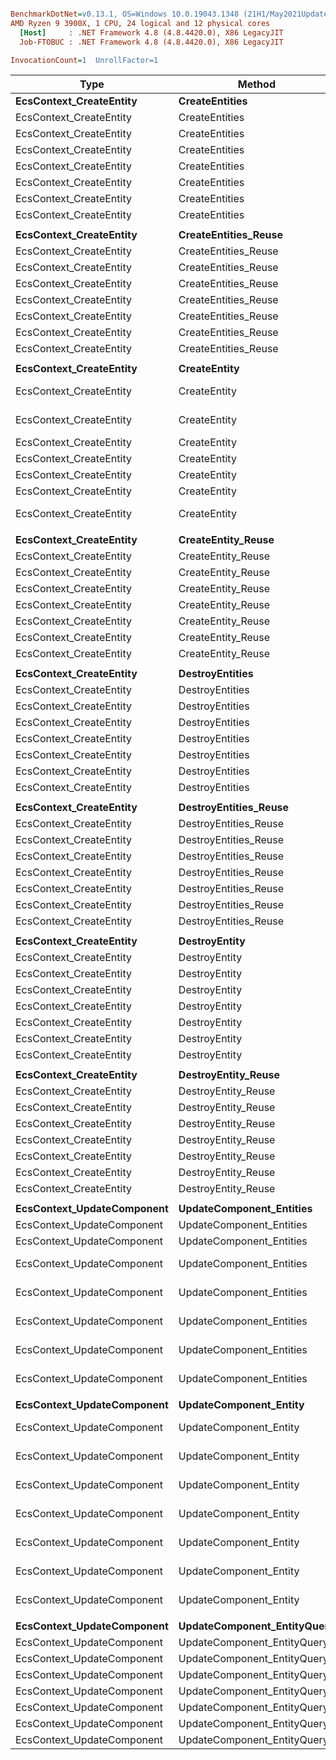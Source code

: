 ``` ini

BenchmarkDotNet=v0.13.1, OS=Windows 10.0.19043.1348 (21H1/May2021Update)
AMD Ryzen 9 3900X, 1 CPU, 24 logical and 12 physical cores
  [Host]     : .NET Framework 4.8 (4.8.4420.0), X86 LegacyJIT
  Job-FTOBUC : .NET Framework 4.8 (4.8.4420.0), X86 LegacyJIT

InvocationCount=1  UnrollFactor=1  

```
|                       Type |                      Method |             CompArr |               Mean |            Error |          StdDev |
|--------------------------- |---------------------------- |-------------------- |-------------------:|-----------------:|----------------:|
|    **EcsContext_CreateEntity** |              **CreateEntities** |           **Normal_x1** |    **30,443,807.1 ns** |    **320,098.42 ns** |    **283,758.9 ns** |
|    EcsContext_CreateEntity |              CreateEntities |           Normal_x2 |    26,663,500.0 ns |    191,582.53 ns |    169,832.9 ns |
|    EcsContext_CreateEntity |              CreateEntities |           Shared_x1 |    25,713,553.8 ns |    155,019.61 ns |    129,448.4 ns |
|    EcsContext_CreateEntity |              CreateEntities |           Shared_x2 |    30,869,385.7 ns |    292,983.15 ns |    259,721.9 ns |
|    EcsContext_CreateEntity |              CreateEntities | Normal_x1_Shared_x1 |    26,269,540.0 ns |    174,268.56 ns |    163,010.9 ns |
|    EcsContext_CreateEntity |              CreateEntities | Normal_x1_Shared_x2 |    31,662,985.7 ns |    233,947.18 ns |    207,388.1 ns |
|    EcsContext_CreateEntity |              CreateEntities | Normal_x2_Shared_x1 |    32,285,768.4 ns |    629,461.46 ns |    699,644.7 ns |
|    EcsContext_CreateEntity |              CreateEntities | Normal_x2_Shared_x2 |    31,984,661.5 ns |    237,243.70 ns |    198,109.2 ns |
|                            |                             |                     |                    |                  |                 |
|    **EcsContext_CreateEntity** |        **CreateEntities_Reuse** |           **Normal_x1** |    **24,091,745.5 ns** |    **477,981.19 ns** |    **587,003.8 ns** |
|    EcsContext_CreateEntity |        CreateEntities_Reuse |           Normal_x2 |    29,306,626.7 ns |    585,825.56 ns |    547,981.6 ns |
|    EcsContext_CreateEntity |        CreateEntities_Reuse |           Shared_x1 |    28,560,589.5 ns |    544,634.69 ns |    605,360.0 ns |
|    EcsContext_CreateEntity |        CreateEntities_Reuse |           Shared_x2 |    29,249,062.5 ns |    572,157.48 ns |    561,935.2 ns |
|    EcsContext_CreateEntity |        CreateEntities_Reuse | Normal_x1_Shared_x1 |    29,481,033.3 ns |    580,433.36 ns |    621,057.2 ns |
|    EcsContext_CreateEntity |        CreateEntities_Reuse | Normal_x1_Shared_x2 |    29,607,365.0 ns |    584,309.54 ns |    672,891.7 ns |
|    EcsContext_CreateEntity |        CreateEntities_Reuse | Normal_x2_Shared_x1 |    29,747,250.0 ns |    587,546.24 ns |    676,619.1 ns |
|    EcsContext_CreateEntity |        CreateEntities_Reuse | Normal_x2_Shared_x2 |    29,436,731.3 ns |    571,127.29 ns |    560,923.4 ns |
|                            |                             |                     |                    |                  |                 |
|    **EcsContext_CreateEntity** |                **CreateEntity** |           **Normal_x1** |    **80,122,091.7 ns** |    **460,822.52 ns** |    **359,779.9 ns** |
|    EcsContext_CreateEntity |                CreateEntity |           Normal_x2 |    92,528,444.4 ns |  1,208,579.71 ns |  1,293,166.8 ns |
|    EcsContext_CreateEntity |                CreateEntity |           Shared_x1 |    80,973,092.9 ns |  1,262,760.43 ns |  1,119,404.2 ns |
|    EcsContext_CreateEntity |                CreateEntity |           Shared_x2 |    91,004,450.0 ns |    354,894.80 ns |    314,605.0 ns |
|    EcsContext_CreateEntity |                CreateEntity | Normal_x1_Shared_x1 |    90,718,820.0 ns |    869,358.26 ns |    813,198.3 ns |
|    EcsContext_CreateEntity |                CreateEntity | Normal_x1_Shared_x2 |    98,006,920.0 ns |    780,920.08 ns |    730,473.1 ns |
|    EcsContext_CreateEntity |                CreateEntity | Normal_x2_Shared_x1 |    98,132,613.3 ns |    965,917.60 ns |    903,519.9 ns |
|    EcsContext_CreateEntity |                CreateEntity | Normal_x2_Shared_x2 |   106,121,753.3 ns |    866,311.05 ns |    810,347.9 ns |
|                            |                             |                     |                    |                  |                 |
|    **EcsContext_CreateEntity** |          **CreateEntity_Reuse** |           **Normal_x1** |    **69,439,186.7 ns** |    **575,122.98 ns** |    **537,970.4 ns** |
|    EcsContext_CreateEntity |          CreateEntity_Reuse |           Normal_x2 |    77,666,478.6 ns |    193,744.85 ns |    171,749.8 ns |
|    EcsContext_CreateEntity |          CreateEntity_Reuse |           Shared_x1 |    71,072,593.3 ns |    538,301.22 ns |    503,527.3 ns |
|    EcsContext_CreateEntity |          CreateEntity_Reuse |           Shared_x2 |    77,935,846.7 ns |    238,632.13 ns |    223,216.6 ns |
|    EcsContext_CreateEntity |          CreateEntity_Reuse | Normal_x1_Shared_x1 |    78,474,860.0 ns |    268,234.82 ns |    250,907.0 ns |
|    EcsContext_CreateEntity |          CreateEntity_Reuse | Normal_x1_Shared_x2 |    83,418,320.0 ns |    256,093.84 ns |    239,550.3 ns |
|    EcsContext_CreateEntity |          CreateEntity_Reuse | Normal_x2_Shared_x1 |    84,020,113.3 ns |    355,356.10 ns |    332,400.3 ns |
|    EcsContext_CreateEntity |          CreateEntity_Reuse | Normal_x2_Shared_x2 |    88,133,700.0 ns |    222,496.52 ns |    197,237.4 ns |
|                            |                             |                     |                    |                  |                 |
|    **EcsContext_CreateEntity** |             **DestroyEntities** |           **Normal_x1** |    **37,873,683.3 ns** |    **177,226.29 ns** |    **138,366.6 ns** |
|    EcsContext_CreateEntity |             DestroyEntities |           Normal_x2 |    39,670,384.6 ns |    342,259.71 ns |    285,802.4 ns |
|    EcsContext_CreateEntity |             DestroyEntities |           Shared_x1 |    38,328,478.6 ns |    558,020.69 ns |    494,670.8 ns |
|    EcsContext_CreateEntity |             DestroyEntities |           Shared_x2 |    39,598,585.7 ns |    206,457.83 ns |    183,019.5 ns |
|    EcsContext_CreateEntity |             DestroyEntities | Normal_x1_Shared_x1 |    39,627,892.9 ns |    196,912.97 ns |    174,558.2 ns |
|    EcsContext_CreateEntity |             DestroyEntities | Normal_x1_Shared_x2 |    41,022,446.2 ns |    116,010.32 ns |     96,873.9 ns |
|    EcsContext_CreateEntity |             DestroyEntities | Normal_x2_Shared_x1 |    41,186,773.3 ns |    277,233.25 ns |    259,324.2 ns |
|    EcsContext_CreateEntity |             DestroyEntities | Normal_x2_Shared_x2 |    42,500,173.3 ns |    277,553.49 ns |    259,623.7 ns |
|                            |                             |                     |                    |                  |                 |
|    **EcsContext_CreateEntity** |       **DestroyEntities_Reuse** |           **Normal_x1** |    **34,009,686.7 ns** |    **389,277.17 ns** |    **364,130.1 ns** |
|    EcsContext_CreateEntity |       DestroyEntities_Reuse |           Normal_x2 |    35,931,766.7 ns |    247,575.60 ns |    231,582.4 ns |
|    EcsContext_CreateEntity |       DestroyEntities_Reuse |           Shared_x1 |    33,777,350.0 ns |    114,260.39 ns |    101,288.9 ns |
|    EcsContext_CreateEntity |       DestroyEntities_Reuse |           Shared_x2 |    35,720,146.2 ns |    127,712.42 ns |    106,645.7 ns |
|    EcsContext_CreateEntity |       DestroyEntities_Reuse | Normal_x1_Shared_x1 |    35,636,646.2 ns |    116,898.90 ns |     97,615.9 ns |
|    EcsContext_CreateEntity |       DestroyEntities_Reuse | Normal_x1_Shared_x2 |    37,074,020.0 ns |    127,503.63 ns |    119,267.0 ns |
|    EcsContext_CreateEntity |       DestroyEntities_Reuse | Normal_x2_Shared_x1 |    36,913,264.3 ns |     89,331.82 ns |     79,190.3 ns |
|    EcsContext_CreateEntity |       DestroyEntities_Reuse | Normal_x2_Shared_x2 |    38,288,385.7 ns |    304,978.52 ns |    270,355.5 ns |
|                            |                             |                     |                    |                  |                 |
|    **EcsContext_CreateEntity** |               **DestroyEntity** |           **Normal_x1** |    **42,373,757.1 ns** |    **453,080.40 ns** |    **401,644.0 ns** |
|    EcsContext_CreateEntity |               DestroyEntity |           Normal_x2 |    44,361,785.7 ns |    402,623.23 ns |    356,915.0 ns |
|    EcsContext_CreateEntity |               DestroyEntity |           Shared_x1 |    42,121,286.7 ns |    196,623.52 ns |    183,921.8 ns |
|    EcsContext_CreateEntity |               DestroyEntity |           Shared_x2 |    44,436,885.7 ns |    192,195.86 ns |    170,376.6 ns |
|    EcsContext_CreateEntity |               DestroyEntity | Normal_x1_Shared_x1 |    44,445,778.6 ns |    235,589.53 ns |    208,844.0 ns |
|    EcsContext_CreateEntity |               DestroyEntity | Normal_x1_Shared_x2 |    46,194,066.7 ns |    362,100.28 ns |    338,708.8 ns |
|    EcsContext_CreateEntity |               DestroyEntity | Normal_x2_Shared_x1 |    46,373,785.7 ns |    189,635.99 ns |    168,107.4 ns |
|    EcsContext_CreateEntity |               DestroyEntity | Normal_x2_Shared_x2 |    47,258,164.3 ns |    149,664.20 ns |    132,673.4 ns |
|                            |                             |                     |                    |                  |                 |
|    **EcsContext_CreateEntity** |         **DestroyEntity_Reuse** |           **Normal_x1** |    **38,077,164.3 ns** |    **185,912.57 ns** |    **164,806.6 ns** |
|    EcsContext_CreateEntity |         DestroyEntity_Reuse |           Normal_x2 |    40,339,525.0 ns |    204,287.90 ns |    159,494.6 ns |
|    EcsContext_CreateEntity |         DestroyEntity_Reuse |           Shared_x1 |    38,143,835.7 ns |    120,592.87 ns |    106,902.4 ns |
|    EcsContext_CreateEntity |         DestroyEntity_Reuse |           Shared_x2 |    40,386,842.9 ns |    139,341.39 ns |    123,522.5 ns |
|    EcsContext_CreateEntity |         DestroyEntity_Reuse | Normal_x1_Shared_x1 |    40,464,250.0 ns |    157,069.07 ns |    139,237.6 ns |
|    EcsContext_CreateEntity |         DestroyEntity_Reuse | Normal_x1_Shared_x2 |    43,312,707.1 ns |    747,407.46 ns |    662,557.2 ns |
|    EcsContext_CreateEntity |         DestroyEntity_Reuse | Normal_x2_Shared_x1 |    42,256,615.4 ns |    186,249.48 ns |    155,526.7 ns |
|    EcsContext_CreateEntity |         DestroyEntity_Reuse | Normal_x2_Shared_x2 |    43,300,592.9 ns |    199,589.13 ns |    176,930.6 ns |
|                            |                             |                     |                    |                  |                 |
| **EcsContext_UpdateComponent** |    **UpdateComponent_Entities** |           **Normal_x1** |    **26,730,500.0 ns** |    **111,318.98 ns** |    **104,127.8 ns** |
| EcsContext_UpdateComponent |    UpdateComponent_Entities |           Normal_x2 |    55,334,746.7 ns |    467,837.22 ns |    437,615.2 ns |
| EcsContext_UpdateComponent |    UpdateComponent_Entities |           Shared_x1 |    96,856,400.0 ns |    360,872.18 ns |    301,344.6 ns |
| EcsContext_UpdateComponent |    UpdateComponent_Entities |           Shared_x2 |   262,683,623.1 ns |    429,780.29 ns |    358,886.0 ns |
| EcsContext_UpdateComponent |    UpdateComponent_Entities | Normal_x1_Shared_x1 |   159,766,546.2 ns |    799,767.07 ns |    667,841.7 ns |
| EcsContext_UpdateComponent |    UpdateComponent_Entities | Normal_x1_Shared_x2 |   372,234,708.3 ns |  1,003,773.60 ns |    783,680.4 ns |
| EcsContext_UpdateComponent |    UpdateComponent_Entities | Normal_x2_Shared_x1 |   230,055,778.6 ns |    859,118.94 ns |    761,586.6 ns |
| EcsContext_UpdateComponent |    UpdateComponent_Entities | Normal_x2_Shared_x2 |   492,864,700.0 ns |  2,000,297.59 ns |  1,773,211.7 ns |
|                            |                             |                     |                    |                  |                 |
| **EcsContext_UpdateComponent** |      **UpdateComponent_Entity** |           **Normal_x1** |    **55,297,940.0 ns** |    **373,727.89 ns** |    **349,585.3 ns** |
| EcsContext_UpdateComponent |      UpdateComponent_Entity |           Normal_x2 |   116,550,486.7 ns |    628,176.49 ns |    587,596.7 ns |
| EcsContext_UpdateComponent |      UpdateComponent_Entity |           Shared_x1 |   379,348,978.6 ns |  1,049,014.95 ns |    929,924.4 ns |
| EcsContext_UpdateComponent |      UpdateComponent_Entity |           Shared_x2 |   889,231,023.1 ns |  3,296,294.23 ns |  2,752,555.0 ns |
| EcsContext_UpdateComponent |      UpdateComponent_Entity | Normal_x1_Shared_x1 |   500,058,116.7 ns |  1,837,071.01 ns |  1,718,397.4 ns |
| EcsContext_UpdateComponent |      UpdateComponent_Entity | Normal_x1_Shared_x2 | 1,096,132,586.7 ns |  6,474,181.20 ns |  6,055,953.1 ns |
| EcsContext_UpdateComponent |      UpdateComponent_Entity | Normal_x2_Shared_x1 |   630,543,026.7 ns |  2,678,556.33 ns |  2,505,523.3 ns |
| EcsContext_UpdateComponent |      UpdateComponent_Entity | Normal_x2_Shared_x2 | 1,283,160,233.3 ns | 10,692,005.71 ns | 10,001,308.8 ns |
|                            |                             |                     |                    |                  |                 |
| **EcsContext_UpdateComponent** | **UpdateComponent_EntityQuery** |           **Normal_x1** |           **538.8 ns** |         **54.29 ns** |        **158.4 ns** |
| EcsContext_UpdateComponent | UpdateComponent_EntityQuery |           Normal_x2 |           985.7 ns |         63.99 ns |        186.7 ns |
| EcsContext_UpdateComponent | UpdateComponent_EntityQuery |           Shared_x1 |           704.0 ns |         63.57 ns |        187.4 ns |
| EcsContext_UpdateComponent | UpdateComponent_EntityQuery |           Shared_x2 |           921.4 ns |         55.31 ns |        161.3 ns |
| EcsContext_UpdateComponent | UpdateComponent_EntityQuery | Normal_x1_Shared_x1 |           856.3 ns |         63.57 ns |        183.4 ns |
| EcsContext_UpdateComponent | UpdateComponent_EntityQuery | Normal_x1_Shared_x2 |         1,256.6 ns |         75.01 ns |        220.0 ns |
| EcsContext_UpdateComponent | UpdateComponent_EntityQuery | Normal_x2_Shared_x1 |         1,339.4 ns |         83.92 ns |        246.1 ns |
| EcsContext_UpdateComponent | UpdateComponent_EntityQuery | Normal_x2_Shared_x2 |    86,878,264.3 ns |    439,088.39 ns |    389,240.4 ns |
